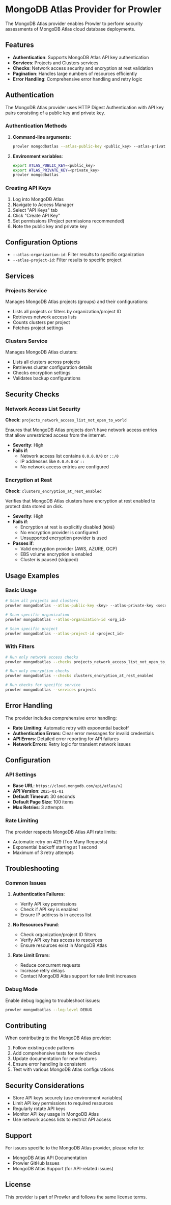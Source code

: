# MongoDB Atlas Provider for Prowler

The MongoDB Atlas provider enables Prowler to perform security assessments of MongoDB Atlas cloud database deployments.

## Features

- **Authentication**: Supports MongoDB Atlas API key authentication
- **Services**: Projects and Clusters services
- **Checks**: Network access security and encryption at rest validation
- **Pagination**: Handles large numbers of resources efficiently
- **Error Handling**: Comprehensive error handling and retry logic

## Authentication

The MongoDB Atlas provider uses HTTP Digest Authentication with API key pairs consisting of a public key and private key.

### Authentication Methods

1. **Command-line arguments**:
   ```bash
   prowler mongodbatlas --atlas-public-key <public_key> --atlas-private-key <private_key>
   ```

2. **Environment variables**:
   ```bash
   export ATLAS_PUBLIC_KEY=<public_key>
   export ATLAS_PRIVATE_KEY=<private_key>
   prowler mongodbatlas
   ```

### Creating API Keys

1. Log into MongoDB Atlas
2. Navigate to Access Manager
3. Select "API Keys" tab
4. Click "Create API Key"
5. Set permissions (Project permissions recommended)
6. Note the public key and private key

## Configuration Options

- `--atlas-organization-id`: Filter results to specific organization
- `--atlas-project-id`: Filter results to specific project

## Services

### Projects Service

Manages MongoDB Atlas projects (groups) and their configurations:

- Lists all projects or filters by organization/project ID
- Retrieves network access lists
- Counts clusters per project
- Fetches project settings

### Clusters Service

Manages MongoDB Atlas clusters:

- Lists all clusters across projects
- Retrieves cluster configuration details
- Checks encryption settings
- Validates backup configurations

## Security Checks

### Network Access List Security

**Check**: `projects_network_access_list_not_open_to_world`

Ensures that MongoDB Atlas projects don't have network access entries that allow unrestricted access from the internet.

- **Severity**: High
- **Fails if**:
  - Network access list contains `0.0.0.0/0` or `::/0`
  - IP addresses like `0.0.0.0` or `::`
  - No network access entries are configured

### Encryption at Rest

**Check**: `clusters_encryption_at_rest_enabled`

Verifies that MongoDB Atlas clusters have encryption at rest enabled to protect data stored on disk.

- **Severity**: High
- **Fails if**:
  - Encryption at rest is explicitly disabled (`NONE`)
  - No encryption provider is configured
  - Unsupported encryption provider is used
- **Passes if**:
  - Valid encryption provider (AWS, AZURE, GCP)
  - EBS volume encryption is enabled
  - Cluster is paused (skipped)

## Usage Examples

### Basic Usage

```bash
# Scan all projects and clusters
prowler mongodbatlas --atlas-public-key <key> --atlas-private-key <secret>

# Scan specific organization
prowler mongodbatlas --atlas-organization-id <org_id>

# Scan specific project
prowler mongodbatlas --atlas-project-id <project_id>
```

### With Filters

```bash
# Run only network access checks
prowler mongodbatlas --checks projects_network_access_list_not_open_to_world

# Run only encryption checks
prowler mongodbatlas --checks clusters_encryption_at_rest_enabled

# Run checks for specific service
prowler mongodbatlas --services projects
```

## Error Handling

The provider includes comprehensive error handling:

- **Rate Limiting**: Automatic retry with exponential backoff
- **Authentication Errors**: Clear error messages for invalid credentials
- **API Errors**: Detailed error reporting for API failures
- **Network Errors**: Retry logic for transient network issues

## Configuration

### API Settings

- **Base URL**: `https://cloud.mongodb.com/api/atlas/v2`
- **API Version**: `2025-01-01`
- **Default Timeout**: 30 seconds
- **Default Page Size**: 100 items
- **Max Retries**: 3 attempts

### Rate Limiting

The provider respects MongoDB Atlas API rate limits:

- Automatic retry on 429 (Too Many Requests)
- Exponential backoff starting at 1 second
- Maximum of 3 retry attempts

## Troubleshooting

### Common Issues

1. **Authentication Failures**:
   - Verify API key permissions
   - Check if API key is enabled
   - Ensure IP address is in access list

2. **No Resources Found**:
   - Check organization/project ID filters
   - Verify API key has access to resources
   - Ensure resources exist in MongoDB Atlas

3. **Rate Limit Errors**:
   - Reduce concurrent requests
   - Increase retry delays
   - Contact MongoDB Atlas support for rate limit increases

### Debug Mode

Enable debug logging to troubleshoot issues:

```bash
prowler mongodbatlas --log-level DEBUG
```

## Contributing

When contributing to the MongoDB Atlas provider:

1. Follow existing code patterns
2. Add comprehensive tests for new checks
3. Update documentation for new features
4. Ensure error handling is consistent
5. Test with various MongoDB Atlas configurations

## Security Considerations

- Store API keys securely (use environment variables)
- Limit API key permissions to required resources
- Regularly rotate API keys
- Monitor API key usage in MongoDB Atlas
- Use network access lists to restrict API access

## Support

For issues specific to the MongoDB Atlas provider, please refer to:

- MongoDB Atlas API Documentation
- Prowler GitHub Issues
- MongoDB Atlas Support (for API-related issues)

## License

This provider is part of Prowler and follows the same license terms.
